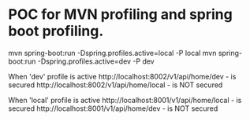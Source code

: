 # POC for MVN profiling and spring boot profiling.

mvn spring-boot:run -Dspring.profiles.active=local -P local
mvn spring-boot:run -Dspring.profiles.active=dev -P dev

When 'dev' profile is active
http://localhost:8002/v1/api/home/dev - is secured
http://localhost:8002/v1/api/home/local - is NOT secured


When 'local' profile is active
http://localhost:8001/v1/api/home/local - is secured
http://localhost:8001/v1/api/home/dev - is NOT secured